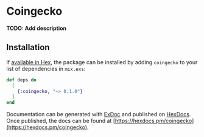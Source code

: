 # Coingecko

**TODO: Add description**

## Installation

If [available in Hex](https://hex.pm/docs/publish), the package can be installed
by adding `coingecko` to your list of dependencies in `mix.exs`:

```elixir
def deps do
  [
    {:coingecko, "~> 0.1.0"}
  ]
end
```

Documentation can be generated with [ExDoc](https://github.com/elixir-lang/ex_doc)
and published on [HexDocs](https://hexdocs.pm). Once published, the docs can
be found at [https://hexdocs.pm/coingecko](https://hexdocs.pm/coingecko).


